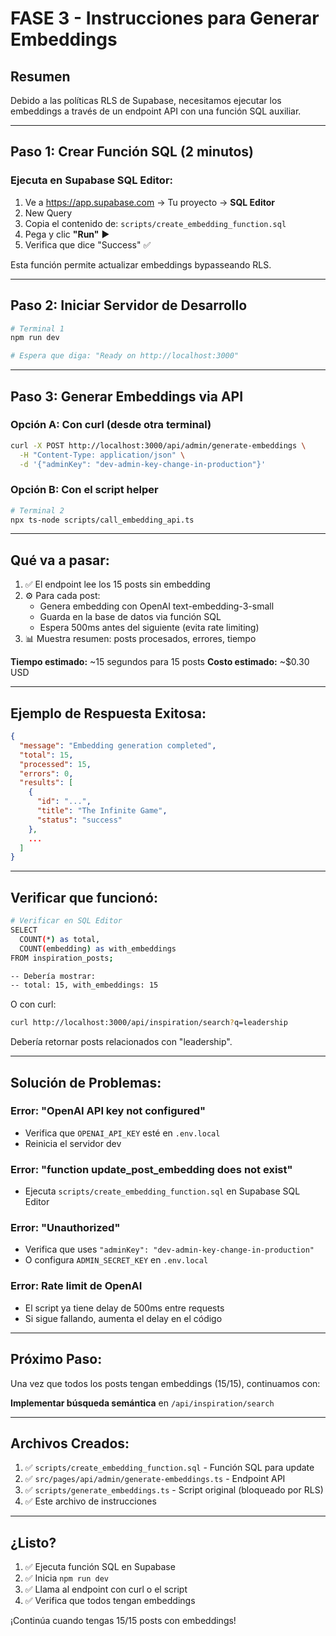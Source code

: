 # FASE 3 - Instrucciones para Generar Embeddings

## Resumen

Debido a las políticas RLS de Supabase, necesitamos ejecutar los embeddings a través de un endpoint API con una función SQL auxiliar.

---

## Paso 1: Crear Función SQL (2 minutos)

### Ejecuta en Supabase SQL Editor:

1. Ve a https://app.supabase.com → Tu proyecto → **SQL Editor**
2. New Query
3. Copia el contenido de: `scripts/create_embedding_function.sql`
4. Pega y clic **"Run"** ▶️
5. Verifica que dice "Success" ✅

Esta función permite actualizar embeddings bypasseando RLS.

---

## Paso 2: Iniciar Servidor de Desarrollo

```bash
# Terminal 1
npm run dev

# Espera que diga: "Ready on http://localhost:3000"
```

---

## Paso 3: Generar Embeddings via API

### Opción A: Con curl (desde otra terminal)

```bash
curl -X POST http://localhost:3000/api/admin/generate-embeddings \
  -H "Content-Type: application/json" \
  -d '{"adminKey": "dev-admin-key-change-in-production"}'
```

### Opción B: Con el script helper

```bash
# Terminal 2
npx ts-node scripts/call_embedding_api.ts
```

---

## Qué va a pasar:

1. ✅ El endpoint lee los 15 posts sin embedding
2. ⚙️ Para cada post:
   - Genera embedding con OpenAI text-embedding-3-small
   - Guarda en la base de datos via función SQL
   - Espera 500ms antes del siguiente (evita rate limiting)
3. 📊 Muestra resumen: posts procesados, errores, tiempo

**Tiempo estimado:** ~15 segundos para 15 posts
**Costo estimado:** ~$0.30 USD

---

## Ejemplo de Respuesta Exitosa:

```json
{
  "message": "Embedding generation completed",
  "total": 15,
  "processed": 15,
  "errors": 0,
  "results": [
    {
      "id": "...",
      "title": "The Infinite Game",
      "status": "success"
    },
    ...
  ]
}
```

---

## Verificar que funcionó:

```bash
# Verificar en SQL Editor
SELECT
  COUNT(*) as total,
  COUNT(embedding) as with_embeddings
FROM inspiration_posts;

-- Debería mostrar:
-- total: 15, with_embeddings: 15
```

O con curl:

```bash
curl http://localhost:3000/api/inspiration/search?q=leadership
```

Debería retornar posts relacionados con "leadership".

---

## Solución de Problemas:

### Error: "OpenAI API key not configured"
- Verifica que `OPENAI_API_KEY` esté en `.env.local`
- Reinicia el servidor dev

### Error: "function update_post_embedding does not exist"
- Ejecuta `scripts/create_embedding_function.sql` en Supabase SQL Editor

### Error: "Unauthorized"
- Verifica que uses `"adminKey": "dev-admin-key-change-in-production"`
- O configura `ADMIN_SECRET_KEY` en `.env.local`

### Error: Rate limit de OpenAI
- El script ya tiene delay de 500ms entre requests
- Si sigue fallando, aumenta el delay en el código

---

## Próximo Paso:

Una vez que todos los posts tengan embeddings (15/15), continuamos con:

**Implementar búsqueda semántica** en `/api/inspiration/search`

---

## Archivos Creados:

1. ✅ `scripts/create_embedding_function.sql` - Función SQL para update
2. ✅ `src/pages/api/admin/generate-embeddings.ts` - Endpoint API
3. ✅ `scripts/generate_embeddings.ts` - Script original (bloqueado por RLS)
4. ✅ Este archivo de instrucciones

---

## ¿Listo?

1. ✅ Ejecuta función SQL en Supabase
2. ✅ Inicia `npm run dev`
3. ✅ Llama al endpoint con curl o el script
4. ✅ Verifica que todos tengan embeddings

¡Continúa cuando tengas 15/15 posts con embeddings!
